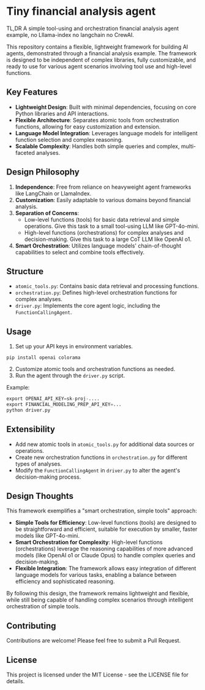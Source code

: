 # Tiny financial analysis agent
TL,DR A simple tool-using and orchestration financial analysis agent example, no Lllama-index no langchain no CrewAI.

This repository contains a flexible, lightweight framework for building AI agents, demonstrated through a financial analysis example. The framework is designed to be independent of complex libraries, fully customizable, and ready to use for various agent scenarios involving tool use and high-level functions.

## Key Features

- **Lightweight Design**: Built with minimal dependencies, focusing on core Python libraries and API interactions.
- **Flexible Architecture**: Separates atomic tools from orchestration functions, allowing for easy customization and extension.
- **Language Model Integration**: Leverages language models for intelligent function selection and complex reasoning.
- **Scalable Complexity**: Handles both simple queries and complex, multi-faceted analyses.

## Design Philosophy

1. **Independence**: Free from reliance on heavyweight agent frameworks like LangChain or LlamaIndex.
2. **Customization**: Easily adaptable to various domains beyond financial analysis.
3. **Separation of Concerns**:
   - Low-level functions (tools) for basic data retrieval and simple operations. Give this task to a small tool-using LLM like GPT-4o-mini.
   - High-level functions (orchestrations) for complex analyses and decision-making. Give this task to a large CoT LLM like OpenAI o1.
4. **Smart Orchestration**: Utilizes language models' chain-of-thought capabilities to select and combine tools effectively.

## Structure

- `atomic_tools.py`: Contains basic data retrieval and processing functions.
- `orchestration.py`: Defines high-level orchestration functions for complex analyses.
- `driver.py`: Implements the core agent logic, including the `FunctionCallingAgent`.

## Usage

1. Set up your API keys in environment variables.
```
pip install openai colorama
```

2. Customize atomic tools and orchestration functions as needed.
3. Run the agent through the `driver.py` script.

Example:
```python
export OPENAI_API_KEY=sk-proj-....
export FINANCIAL_MODELING_PREP_API_KEY=...
python driver.py
```

## Extensibility

- Add new atomic tools in `atomic_tools.py` for additional data sources or operations.
- Create new orchestration functions in `orchestration.py` for different types of analyses.
- Modify the `FunctionCallingAgent` in `driver.py` to alter the agent's decision-making process.

## Design Thoughts

This framework exemplifies a "smart orchestration, simple tools" approach:

- **Simple Tools for Efficiency**: Low-level functions (tools) are designed to be straightforward and efficient, suitable for execution by smaller, faster models like GPT-4o-mini.
- **Smart Orchestration for Complexity**: High-level functions (orchestrations) leverage the reasoning capabilities of more advanced models (like OpenAI o1 or Claude Opus) to handle complex queries and decision-making.
- **Flexible Integration**: The framework allows easy integration of different language models for various tasks, enabling a balance between efficiency and sophisticated reasoning.

By following this design, the framework remains lightweight and flexible, while still being capable of handling complex scenarios through intelligent orchestration of simple tools.

## Contributing

Contributions are welcome! Please feel free to submit a Pull Request.

## License

This project is licensed under the MIT License - see the LICENSE file for details.